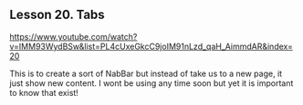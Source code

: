 ## Lesson 20. Tabs
https://www.youtube.com/watch?v=IMM93WydBSw&list=PL4cUxeGkcC9joIM91nLzd_qaH_AimmdAR&index=20

This is to create a sort of NabBar but instead of take us to a new page, it just show new content. I wont be using any time soon but yet it is important to know that exist!
